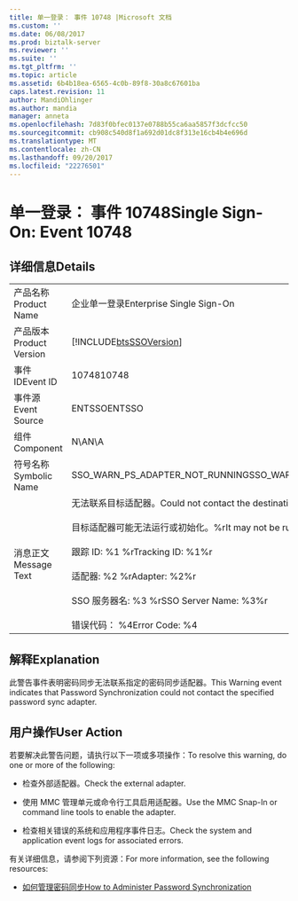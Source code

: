 ```yaml
---
title: 单一登录： 事件 10748 |Microsoft 文档
ms.custom: ''
ms.date: 06/08/2017
ms.prod: biztalk-server
ms.reviewer: ''
ms.suite: ''
ms.tgt_pltfrm: ''
ms.topic: article
ms.assetid: 6b4b18ea-6565-4c0b-89f8-30a8c67601ba
caps.latest.revision: 11
author: MandiOhlinger
ms.author: mandia
manager: anneta
ms.openlocfilehash: 7d83f0bfec0137e0788b55ca6aa5857f3dcfcc50
ms.sourcegitcommit: cb908c540d8f1a692d01dc8f313e16cb4b4e696d
ms.translationtype: MT
ms.contentlocale: zh-CN
ms.lasthandoff: 09/20/2017
ms.locfileid: "22276501"
---
```

# <a name="single-sign-on-event-10748"></a><span data-ttu-id="8d014-102">单一登录： 事件 10748</span><span class="sxs-lookup"><span data-stu-id="8d014-102">Single Sign-On: Event 10748</span></span>
## <a name="details"></a><span data-ttu-id="8d014-103">详细信息</span><span class="sxs-lookup"><span data-stu-id="8d014-103">Details</span></span>  
  
|||  
|-|-|  
|<span data-ttu-id="8d014-104">产品名称</span><span class="sxs-lookup"><span data-stu-id="8d014-104">Product Name</span></span>|<span data-ttu-id="8d014-105">企业单一登录</span><span class="sxs-lookup"><span data-stu-id="8d014-105">Enterprise Single Sign-On</span></span>|  
|<span data-ttu-id="8d014-106">产品版本</span><span class="sxs-lookup"><span data-stu-id="8d014-106">Product Version</span></span>|[!INCLUDE[btsSSOVersion](../includes/btsssoversion-md.md)]|  
|<span data-ttu-id="8d014-107">事件 ID</span><span class="sxs-lookup"><span data-stu-id="8d014-107">Event ID</span></span>|<span data-ttu-id="8d014-108">10748</span><span class="sxs-lookup"><span data-stu-id="8d014-108">10748</span></span>|  
|<span data-ttu-id="8d014-109">事件源</span><span class="sxs-lookup"><span data-stu-id="8d014-109">Event Source</span></span>|<span data-ttu-id="8d014-110">ENTSSO</span><span class="sxs-lookup"><span data-stu-id="8d014-110">ENTSSO</span></span>|  
|<span data-ttu-id="8d014-111">组件</span><span class="sxs-lookup"><span data-stu-id="8d014-111">Component</span></span>|<span data-ttu-id="8d014-112">N\A</span><span class="sxs-lookup"><span data-stu-id="8d014-112">N\A</span></span>|  
|<span data-ttu-id="8d014-113">符号名称</span><span class="sxs-lookup"><span data-stu-id="8d014-113">Symbolic Name</span></span>|<span data-ttu-id="8d014-114">SSO_WARN_PS_ADAPTER_NOT_RUNNING</span><span class="sxs-lookup"><span data-stu-id="8d014-114">SSO_WARN_PS_ADAPTER_NOT_RUNNING</span></span>|  
|<span data-ttu-id="8d014-115">消息正文</span><span class="sxs-lookup"><span data-stu-id="8d014-115">Message Text</span></span>|<span data-ttu-id="8d014-116">无法联系目标适配器。</span><span class="sxs-lookup"><span data-stu-id="8d014-116">Could not contact the destination adapter.</span></span><br /><br /> <span data-ttu-id="8d014-117">目标适配器可能无法运行或初始化。%r</span><span class="sxs-lookup"><span data-stu-id="8d014-117">It may not be running or initialized.%r</span></span><br /><br /> <span data-ttu-id="8d014-118">跟踪 ID: %1 %r</span><span class="sxs-lookup"><span data-stu-id="8d014-118">Tracking ID: %1%r</span></span><br /><br /> <span data-ttu-id="8d014-119">适配器: %2 %r</span><span class="sxs-lookup"><span data-stu-id="8d014-119">Adapter: %2%r</span></span><br /><br /> <span data-ttu-id="8d014-120">SSO 服务器名: %3 %r</span><span class="sxs-lookup"><span data-stu-id="8d014-120">SSO Server Name: %3%r</span></span><br /><br /> <span data-ttu-id="8d014-121">错误代码： %4</span><span class="sxs-lookup"><span data-stu-id="8d014-121">Error Code: %4</span></span>|  
  
## <a name="explanation"></a><span data-ttu-id="8d014-122">解释</span><span class="sxs-lookup"><span data-stu-id="8d014-122">Explanation</span></span>  
 <span data-ttu-id="8d014-123">此警告事件表明密码同步无法联系指定的密码同步适配器。</span><span class="sxs-lookup"><span data-stu-id="8d014-123">This Warning event indicates that Password Synchronization could not contact the specified password sync adapter.</span></span>  
  
## <a name="user-action"></a><span data-ttu-id="8d014-124">用户操作</span><span class="sxs-lookup"><span data-stu-id="8d014-124">User Action</span></span>  
 <span data-ttu-id="8d014-125">若要解决此警告问题，请执行以下一项或多项操作：</span><span class="sxs-lookup"><span data-stu-id="8d014-125">To resolve this warning, do one or more of the following:</span></span>  
  
-   <span data-ttu-id="8d014-126">检查外部适配器。</span><span class="sxs-lookup"><span data-stu-id="8d014-126">Check the external adapter.</span></span>  
  
-   <span data-ttu-id="8d014-127">使用 MMC 管理单元或命令行工具启用适配器。</span><span class="sxs-lookup"><span data-stu-id="8d014-127">Use the MMC Snap-In or command line tools to enable the adapter.</span></span>  
  
-   <span data-ttu-id="8d014-128">检查相关错误的系统和应用程序事件日志。</span><span class="sxs-lookup"><span data-stu-id="8d014-128">Check the system and application event logs for associated errors.</span></span>  
  
 <span data-ttu-id="8d014-129">有关详细信息，请参阅下列资源：</span><span class="sxs-lookup"><span data-stu-id="8d014-129">For more information, see the following resources:</span></span>  
  
-   [<span data-ttu-id="8d014-130">如何管理密码同步</span><span class="sxs-lookup"><span data-stu-id="8d014-130">How to Administer Password Synchronization</span></span>](../core/how-to-administer-password-synchronization.md)